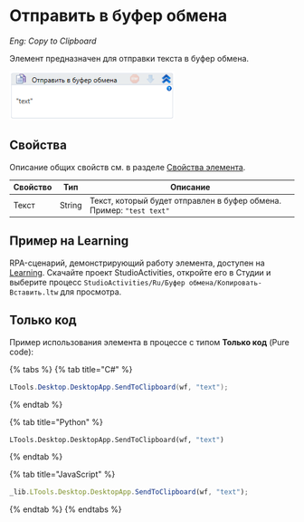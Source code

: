# Отправить в буфер обмена
*Eng: Copy to Clipboard*

Элемент предназначен для отправки текста в буфер обмена.

![](../../../resources/activities/basic/clipboard/image-376.png)

## Свойства
Описание общих свойств см. в разделе [Свойства элемента](https://docs.primo-rpa.ru/primo-rpa/primo-studio/process/elements#svoistva-elementa).

| Свойство | Тип    | Описание                                        |
| -------- | ------ | ----------------------------------------------- |
| Текст    | String | Текст, который будет отправлен в буфер обмена. Пример: `"test text"` |


## Пример на Learning

RPA-сценарий, демонстрирующий работу элемента, доступен на [Learning](https://github.com/PrimoRPA/Learning). Скачайте проект StudioActivities, откройте его в Студии и выберите процесс `StudioActivities/Ru/Буфер обмена/Копировать-Вставить.ltw` для просмотра. 

## Только код

Пример использования элемента в процессе с типом **Только код** (Pure code):

{% tabs %}
{% tab title="C#" %}
```csharp
LTools.Desktop.DesktopApp.SendToClipboard(wf, "text");
```
{% endtab %}

{% tab title="Python" %}
```python
LTools.Desktop.DesktopApp.SendToClipboard(wf, "text")
```
{% endtab %}

{% tab title="JavaScript" %}
```javascript
_lib.LTools.Desktop.DesktopApp.SendToClipboard(wf, "text");
```
{% endtab %}
{% endtabs %}

